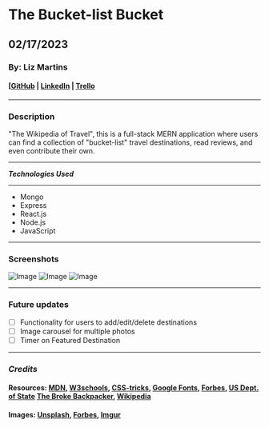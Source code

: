 # The Bucket-list Bucket

## 02/17/2023

### By: Liz Martins

#### [[GitHub](https://github.com/martinsliz/The-Bucket-list-Bucket) | [LinkedIn](https://www.linkedin.com/in/elizmartins) | [Trello](https://trello.com/b/XrtSg1A5/the-bucket-list-bucket)

---

### Description

"The Wikipedia of Travel", this is a full-stack MERN application where users can find a collection of "bucket-list" travel destinations, read reviews, and even contribute their own.

---

**_Technologies Used_**

---

- Mongo
- Express
- React.js
- Node.js
- JavaScript

---

### Screenshots

![Image](https://i.imgur.com/x3qkkdil.png)
![Image](https://i.imgur.com/C1TF2QLl.png)
![Image](https://i.imgur.com/ejhuWVul.png)

---

### Future updates

- [ ] Functionality for users to add/edit/delete destinations
- [ ] Image carousel for multiple photos
- [ ] Timer on Featured Destination

---

### _Credits_

#### Resources: [MDN](https://developer.mozilla.org/en-US/), [W3schools](https://www.w3schools.com/), [CSS-tricks](https://css-tricks.com/), [Google Fonts](https://fonts.google.com/specimen/Lora), [Forbes](https://www.forbes.com), [US Dept. of State](https://travel.state.gov/content/travel/en/traveladvisories/traveladvisories.html/) [The Broke Backpacker](https://www.thebrokebackpacker.com/is-fiji-expensive/), [Wikipedia](https://www.wikipedia.org/)

#### Images: [Unsplash](https://unsplash.com/), [Forbes](https://www.forbes.com), [Imgur](https://imgur.com/)
